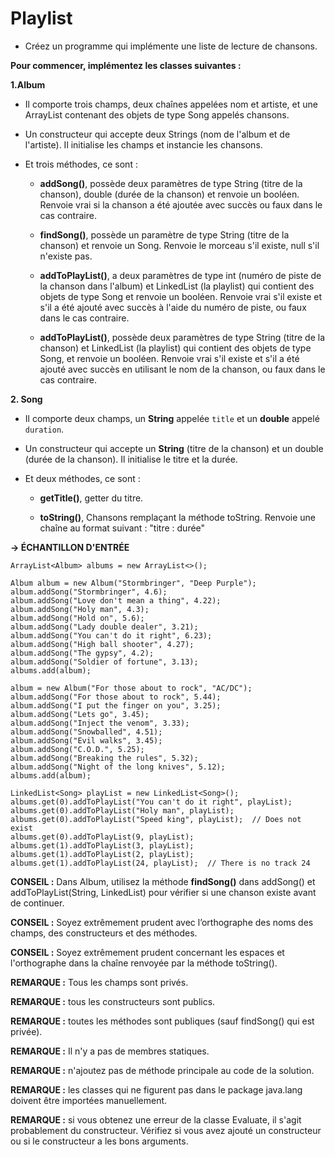 # Playlist

+ Créez un programme qui implémente une liste de lecture de chansons.



**Pour commencer, implémentez les classes suivantes :**

**1.Album**

- Il comporte trois champs, deux chaînes appelées nom et artiste, et une ArrayList contenant des objets de type Song appelés chansons.

- Un constructeur qui accepte deux Strings (nom de l'album et de l'artiste). Il initialise les champs et instancie les chansons.

- Et trois méthodes, ce sont :

  - **addSong()**, possède deux paramètres de type String (titre de la chanson), double (durée de la chanson) et renvoie un booléen. Renvoie vrai si la chanson a été ajoutée avec succès ou faux dans le cas contraire.

  - **findSong()**, possède un paramètre de type String (titre de la chanson) et renvoie un Song. Renvoie le morceau s'il existe, null s'il n'existe pas.

  - **addToPlayList()**, a deux paramètres de type int (numéro de piste de la chanson dans l'album) et LinkedList (la playlist) qui contient des objets de type Song et renvoie un booléen. Renvoie vrai s'il existe et s'il a été ajouté avec succès à l'aide du numéro de piste, ou faux dans le cas contraire.

  - **addToPlayList()**, possède deux paramètres de type String (titre de la chanson) et LinkedList (la playlist) qui contient des objets de type Song, et renvoie un booléen. Renvoie vrai s'il existe et s'il a été ajouté avec succès en utilisant le nom de la chanson, ou faux dans le cas contraire.



**2. Song**

- Il comporte deux champs, un **String** appelée `title` et un **double** appelé `duration`.

- Un constructeur qui accepte un **String** (titre de la chanson) et un double (durée de la chanson). Il initialise le titre et la durée.

- Et deux méthodes, ce sont :

  - **getTitle()**, getter du titre.

  - **toString()**, Chansons remplaçant la méthode toString. Renvoie une chaîne au format suivant : "titre : durée"



**-> ÉCHANTILLON D'ENTRÉE**

```
ArrayList<Album> albums = new ArrayList<>();
 
Album album = new Album("Stormbringer", "Deep Purple");
album.addSong("Stormbringer", 4.6);
album.addSong("Love don't mean a thing", 4.22);
album.addSong("Holy man", 4.3);
album.addSong("Hold on", 5.6);
album.addSong("Lady double dealer", 3.21);
album.addSong("You can't do it right", 6.23);
album.addSong("High ball shooter", 4.27);
album.addSong("The gypsy", 4.2);
album.addSong("Soldier of fortune", 3.13);
albums.add(album);
 
album = new Album("For those about to rock", "AC/DC");
album.addSong("For those about to rock", 5.44);
album.addSong("I put the finger on you", 3.25);
album.addSong("Lets go", 3.45);
album.addSong("Inject the venom", 3.33);
album.addSong("Snowballed", 4.51);
album.addSong("Evil walks", 3.45);
album.addSong("C.O.D.", 5.25);
album.addSong("Breaking the rules", 5.32);
album.addSong("Night of the long knives", 5.12);
albums.add(album);
 
LinkedList<Song> playList = new LinkedList<Song>();
albums.get(0).addToPlayList("You can't do it right", playList);
albums.get(0).addToPlayList("Holy man", playList);
albums.get(0).addToPlayList("Speed king", playList);  // Does not exist
albums.get(0).addToPlayList(9, playList);
albums.get(1).addToPlayList(3, playList);
albums.get(1).addToPlayList(2, playList);
albums.get(1).addToPlayList(24, playList);  // There is no track 24
```


**CONSEIL :** Dans Album, utilisez la méthode **findSong()** dans addSong() et addToPlayList(String, LinkedList) pour vérifier si une chanson existe avant de continuer.

**CONSEIL :** Soyez extrêmement prudent avec l’orthographe des noms des champs, des constructeurs et des méthodes.

**CONSEIL :** Soyez extrêmement prudent concernant les espaces et l'orthographe dans la chaîne renvoyée par la méthode toString().



**REMARQUE :** Tous les champs sont privés.

**REMARQUE :** tous les constructeurs sont publics.

**REMARQUE :** toutes les méthodes sont publiques (sauf findSong() qui est privée).

**REMARQUE :** Il n'y a pas de membres statiques.

**REMARQUE :** n'ajoutez pas de méthode principale au code de la solution.

**REMARQUE :** les classes qui ne figurent pas dans le package java.lang doivent être importées manuellement.

**REMARQUE :** si vous obtenez une erreur de la classe Evaluate, il s'agit probablement du constructeur. Vérifiez si vous avez ajouté un constructeur ou si le constructeur a les bons arguments.
